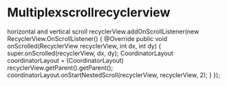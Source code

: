 # Multiplexscrollrecyclerview
horizontal and vertical scroll
        recyclerView.addOnScrollListener(new RecyclerView.OnScrollListener() {
            @Override
            public void onScrolled(RecyclerView recyclerView, int dx, int dy) {
                super.onScrolled(recyclerView, dx, dy);
                CoordinatorLayout coordinatorLayout = (CoordinatorLayout) recyclerView.getParent().getParent();
                coordinatorLayout.onStartNestedScroll(recyclerView, recyclerView, 2);
            }
        });

